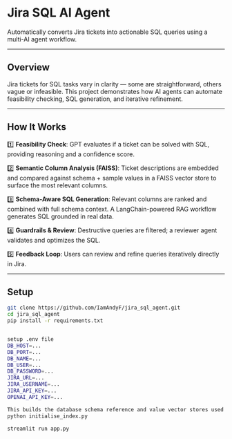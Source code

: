 # Jira SQL AI Agent

Automatically converts Jira tickets into actionable SQL queries using a multi-AI agent workflow.

---

## Overview

Jira tickets for SQL tasks vary in clarity — some are straightforward, others vague or infeasible. This project demonstrates how AI agents can automate feasibility checking, SQL generation, and iterative refinement.

---

## How It Works

1️⃣ **Feasibility Check**: GPT evaluates if a ticket can be solved with SQL, providing reasoning and a confidence score.  

2️⃣ **Semantic Column Analysis (FAISS)**: Ticket descriptions are embedded and compared against schema + sample values in a FAISS vector store to surface the most relevant columns.  

3️⃣ **Schema-Aware SQL Generation**: Relevant columns are ranked and combined with full schema context. A LangChain-powered RAG workflow generates SQL grounded in real data.  

4️⃣ **Guardrails & Review**: Destructive queries are filtered; a reviewer agent validates and optimizes the SQL.  

5️⃣ **Feedback Loop**: Users can review and refine queries iteratively directly in Jira.

---

## Setup

```bash
git clone https://github.com/IamAndyF/jira_sql_agent.git
cd jira_sql_agent
pip install -r requirements.txt


setup .env file
DB_HOST=...
DB_PORT=...
DB_NAME=...
DB_USER=...
DB_PASSWORD=...
JIRA_URL=...
JIRA_USERNAME=...
JIRA_API_KEY=...
OPENAI_API_KEY=...

This builds the database schema reference and value vector stores used for semantic SQL generation.
python initialise_index.py 

streamlit run app.py
